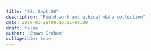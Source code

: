 ```yaml
---
title: "02. Sept 20"
description: "Field work and ethical data collection"
date: 2020-01-28T00:10:51+09:00
draft: false
author: "Shawn Graham"
collapsible: true
---
```

